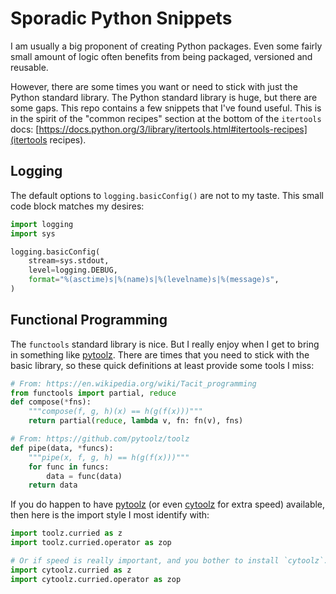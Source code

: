 # Sporadic Python Snippets

I am usually a big proponent of creating Python packages.  Even some fairly small amount of logic often benefits from being packaged, versioned and reusable.

However, there are some times you want or need to stick with just the Python standard library.  The Python standard library is huge, but there are some gaps.  This repo contains a few snippets that I've found useful.  This is in the spirit of the "common recipes" section at the bottom of the `itertools` docs: [https://docs.python.org/3/library/itertools.html#itertools-recipes](itertools recipes).


## Logging

The default options to `logging.basicConfig()` are not to my taste.  This small code block matches my desires:

```python
import logging
import sys

logging.basicConfig(
    stream=sys.stdout,
    level=logging.DEBUG,
    format="%(asctime)s|%(name)s|%(levelname)s|%(message)s",
)
```

## Functional Programming

The `functools` standard library is nice.  But I really enjoy when I get to bring in something like [pytoolz](https://github.com/pytoolz/toolz).  There are times that you need to stick with the basic library, so these quick definitions at least provide some tools I miss:

```python
# From: https://en.wikipedia.org/wiki/Tacit_programming
from functools import partial, reduce
def compose(*fns):
    """compose(f, g, h)(x) == h(g(f(x)))"""
    return partial(reduce, lambda v, fn: fn(v), fns)
```

```python
# From: https://github.com/pytoolz/toolz
def pipe(data, *funcs):
    """pipe(x, f, g, h) == h(g(f(x)))"""
    for func in funcs:
        data = func(data)
    return data
```

If you do happen to have [pytoolz](https://github.com/pytoolz/toolz) (or even [cytoolz](https://github.com/pytoolz/cytoolz) for extra speed) available, then here is the import style I most identify with:
```python
import toolz.curried as z
import toolz.curried.operator as zop

# Or if speed is really important, and you bother to install `cytoolz`...
import cytoolz.curried as z
import cytoolz.curried.operator as zop
```
